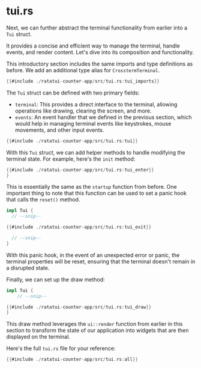 # tui.rs

Next, we can further abstract the terminal functionality from earlier into a `Tui` struct.

It provides a concise and efficient way to manage the terminal, handle events, and render content.
Let's dive into its composition and functionality.

This introductory section includes the same imports and type definitions as before. We add an
additional type alias for `CrosstermTerminal`.

```rust
{{#include ./ratatui-counter-app/src/tui.rs:tui_imports}}
```

The `Tui` struct can be defined with two primary fields:

- `terminal`: This provides a direct interface to the terminal, allowing operations like drawing,
  clearing the screen, and more.
- `events`: An event handler that we defined in the previous section, which would help in managing
  terminal events like keystrokes, mouse movements, and other input events.

```rust
{{#include ./ratatui-counter-app/src/tui.rs:tui}}
```

With this `Tui` struct, we can add helper methods to handle modifying the terminal state. For
example, here's the `init` method:

```rust
{{#include ./ratatui-counter-app/src/tui.rs:tui_enter}}
}
```

This is essentially the same as the `startup` function from before. One important thing to note that
this function can be used to set a panic hook that calls the `reset()` method.

```rust
impl Tui {
  // --snip--

{{#include ./ratatui-counter-app/src/tui.rs:tui_exit}}

  // --snip--
}
```

With this panic hook, in the event of an unexpected error or panic, the terminal properties will be
reset, ensuring that the terminal doesn't remain in a disrupted state.

Finally, we can set up the draw method:

```rust
impl Tui {
    // --snip--

{{#include ./ratatui-counter-app/src/tui.rs:tui_draw}}
}
```

This draw method leverages the `ui::render` function from earlier in this section to transform the
state of our application into widgets that are then displayed on the terminal.

Here's the full `tui.rs` file for your reference:

```rust
{{#include ./ratatui-counter-app/src/tui.rs:all}}
```
